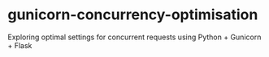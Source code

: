 # gunicorn-concurrency-optimisation
Exploring optimal settings for concurrent requests using Python + Gunicorn + Flask
